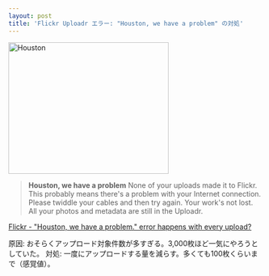 ```yaml
---
layout: post
title: 'Flickr Uploadr エラー: "Houston, we have a problem" の対処'
---
```

<img src="http://mel.mond.jp/nocorica.jp/blog/wp-content/uploads/2013/09/Houston.png" alt="Houston" width="317" height="260" class="alignnone size-full wp-image-276" title="Flickr Uploadr: Houston, we have a problem" />

<blockquote>
<strong>Houston, we have a problem</strong>
None of your uploads made it to Flickr. This probably means there's a problem with your Internet connection. Please twiddle your cables and then try again.
Your work's not lost. All your photos and metadata are still in the Uploadr.
</blockquote>

<a href="http://answers.yahoo.com/question/index?qid=20120313173146AAPKhl5" target="_blank">Flickr - "Houston, we have a problem." error happens with every upload?</a>

原因: おそらくアップロード対象件数が多すぎる。3,000枚ほど一気にやろうとしていた。
対処: 一度にアップロードする量を減らす。多くても100枚くらいまで（感覚値）。

